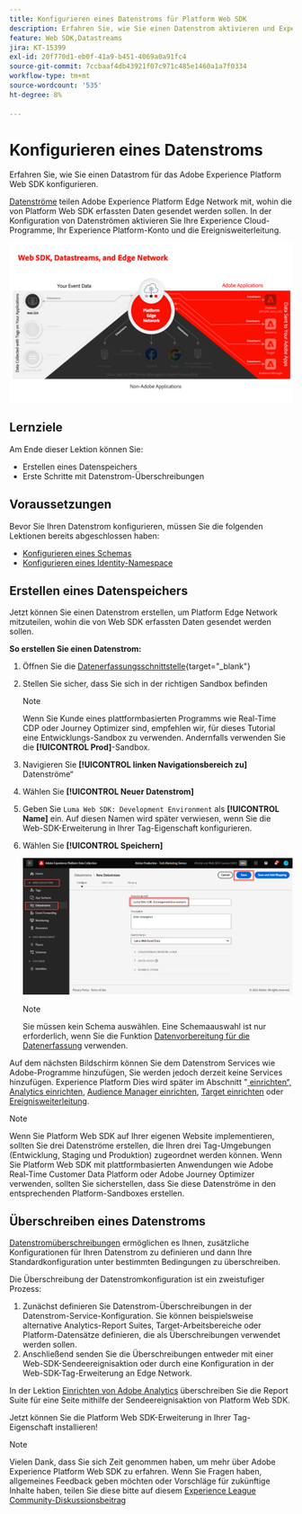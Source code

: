 ```yaml
---
title: Konfigurieren eines Datenstroms für Platform Web SDK
description: Erfahren Sie, wie Sie einen Datenstrom aktivieren und Experience Cloud-Lösungen konfigurieren. Diese Lektion ist Teil des Tutorials „Implementieren von Adobe Experience Cloud mit Web SDK“.
feature: Web SDK,Datastreams
jira: KT-15399
exl-id: 20f770d1-eb0f-41a9-b451-4069a0a91fc4
source-git-commit: 7ccbaaf4db43921f07c971c485e1460a1a7f0334
workflow-type: tm+mt
source-wordcount: '535'
ht-degree: 8%

---
```


# Konfigurieren eines Datenstroms

Erfahren Sie, wie Sie einen Datastrom für das Adobe Experience Platform Web SDK konfigurieren.

[Datenströme](https://experienceleague.adobe.com/de/docs/experience-platform/datastreams/overview) teilen Adobe Experience Platform Edge Network mit, wohin die von Platform Web SDK erfassten Daten gesendet werden sollen. In der Konfiguration von Datenströmen aktivieren Sie Ihre Experience Cloud-Programme, Ihr Experience Platform-Konto und die Ereignisweiterleitung.

![Web-SDK, Datenströme und Edge Network-Diagramm](assets/dc-websdk-datastreams.png)

## Lernziele

Am Ende dieser Lektion können Sie:

* Erstellen eines Datenspeichers
* Erste Schritte mit Datenstrom-Überschreibungen

## Voraussetzungen

Bevor Sie Ihren Datenstrom konfigurieren, müssen Sie die folgenden Lektionen bereits abgeschlossen haben:

* [Konfigurieren eines Schemas](configure-schemas.md)
* [Konfigurieren eines Identity-Namespace](configure-identities.md)

## Erstellen eines Datenspeichers

Jetzt können Sie einen Datenstrom erstellen, um Platform Edge Network mitzuteilen, wohin die von Web SDK erfassten Daten gesendet werden sollen.

**So erstellen Sie einen Datenstrom:**

1. Öffnen Sie die [Datenerfassungsschnittstelle](https://experience.adobe.com/data-collection/){target="_blank"}
1. Stellen Sie sicher, dass Sie sich in der richtigen Sandbox befinden

   >[!NOTE]
   >
   >Wenn Sie Kunde eines plattformbasierten Programms wie Real-Time CDP oder Journey Optimizer sind, empfehlen wir, für dieses Tutorial eine Entwicklungs-Sandbox zu verwenden. Andernfalls verwenden Sie die **[!UICONTROL Prod]**-Sandbox.

1. Navigieren Sie **[!UICONTROL linken Navigationsbereich zu]** Datenströme“
1. Wählen Sie **[!UICONTROL Neuer Datenstrom]**
1. Geben Sie `Luma Web SDK: Development Environment` als **[!UICONTROL Name]** ein. Auf diesen Namen wird später verwiesen, wenn Sie die Web-SDK-Erweiterung in Ihrer Tag-Eigenschaft konfigurieren.
1. Wählen Sie **[!UICONTROL Speichern]**

   ![Erstellen des Datenstroms](assets/datastream-create-new-datastream.png)

   >[!NOTE]
   >
   >Sie müssen kein Schema auswählen. Eine Schemaauswahl ist nur erforderlich, wenn Sie die Funktion [Datenvorbereitung für die Datenerfassung](/help/data-collection/edge/data-prep.md) verwenden.

Auf dem nächsten Bildschirm können Sie dem Datenstrom Services wie Adobe-Programme hinzufügen, Sie werden jedoch derzeit keine Services hinzufügen. Experience Platform Dies wird später im Abschnitt &quot;[ einrichten“, ](setup-experience-platform.md)[Analytics einrichten](setup-analytics.md), [Audience Manager einrichten](setup-audience-manager.md), [Target einrichten](setup-target.md) oder [Ereignisweiterleitung](setup-event-forwarding.md).

>[!NOTE]
>
>Wenn Sie Platform Web SDK auf Ihrer eigenen Website implementieren, sollten Sie drei Datenströme erstellen, die Ihren drei Tag-Umgebungen (Entwicklung, Staging und Produktion) zugeordnet werden können. Wenn Sie Platform Web SDK mit plattformbasierten Anwendungen wie Adobe Real-Time Customer Data Platform oder Adobe Journey Optimizer verwenden, sollten Sie sicherstellen, dass Sie diese Datenströme in den entsprechenden Platform-Sandboxes erstellen.

## Überschreiben eines Datenstroms

[Datenstromüberschreibungen](https://experienceleague.adobe.com/en/docs/experience-platform/datastreams/overrides) ermöglichen es Ihnen, zusätzliche Konfigurationen für Ihren Datenstrom zu definieren und dann Ihre Standardkonfiguration unter bestimmten Bedingungen zu überschreiben.

Die Überschreibung der Datenstromkonfiguration ist ein zweistufiger Prozess:

1. Zunächst definieren Sie Datenstrom-Überschreibungen in der Datenstrom-Service-Konfiguration. Sie können beispielsweise alternative Analytics-Report Suites, Target-Arbeitsbereiche oder Platform-Datensätze definieren, die als Überschreibungen verwendet werden sollen.
1. Anschließend senden Sie die Überschreibungen entweder mit einer Web-SDK-Sendeereignisaktion oder durch eine Konfiguration in der Web-SDK-Tag-Erweiterung an Edge Network.

In der Lektion [Einrichten von Adobe Analytics](setup-analytics.md) überschreiben Sie die Report Suite für eine Seite mithilfe der Sendeereignisaktion von Platform Web SDK.

Jetzt können Sie die Platform Web SDK-Erweiterung in Ihrer Tag-Eigenschaft installieren!

>[!NOTE]
>
>Vielen Dank, dass Sie sich Zeit genommen haben, um mehr über Adobe Experience Platform Web SDK zu erfahren. Wenn Sie Fragen haben, allgemeines Feedback geben möchten oder Vorschläge für zukünftige Inhalte haben, teilen Sie diese bitte auf diesem [Experience League Community-Diskussionsbeitrag](https://experienceleaguecommunities.adobe.com/t5/adobe-experience-platform-data/tutorial-discussion-implement-adobe-experience-cloud-with-web/td-p/444996)
